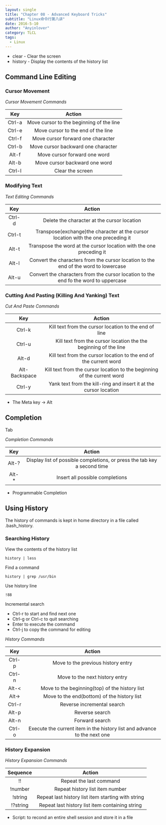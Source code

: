 ```yaml
---
layout: single
title: "Chapter 08 - Advanced Keyboard Tricks"
subtitle: "Linux命令行第八讲"
date: 2016-5-10
author: "Anyinlover"
category: TLCL
tags:
  - Linux
---
```


* clear - Clear the screen
* history - Display the contents of the history list

## Command Line Editing

### Cursor Movement

*Cursor Movement Commands*

|Key|Action|
|:----:|:---:|
|Ctrl-a|Move cursor to the beginning of the line|
|Ctrl-e|Move cursor to the end of the line|
|Ctrl-f|Move cursor forward one character|
|Ctrl-b|Move cursor backward one character|
|Alt-f|Move cursor forward one word|
|Alt-b |Move cursor backward one word|
|Ctrl-l|Clear the screen|

### Modifying Text

*Text Editing Commands*

|Key|Action|
|:---:|:----:|
|Ctrl-d| Delete the character at the cursor location|
|Ctrl-t|Transpose(exchange)the character at the cursor location with the one preceding it|
|Alt-t|Transpose the word at the cursor location with the one preceding it|
|Alt-l|Convert the characters from the cursor location to the end of the word to lowercase|
|Alt-u|Convert the characters from the cursor location to the end fo the word to uppercase|

### Cutting And Pasting (Killing And Yanking) Text

*Cut And Paste Commands*

|Key|Action|
|:----:|:----:|
|Ctrl-k|Kill text from the cursor location to the end of line|
|Ctrl-u|Kill text from the cursor location the the beginning of the line|
|Alt-d|Kill text from the cursor location to the end of the current word|
|Alt-Backspace|Kill text from the cursor location to the beginning of the current word|
|Ctrl-y|Yank text from the kill-ring and insert it at the cursor location|

* The Meta key -> Alt

## Completion
Tab

*Completion Commands*

|Key|Action|
|:---:|:---:|
|Alt-?|Display list of possible completions, or press the tab key a second time|
|Alt-*|Insert all possible completions|

* Programmable Completion

## Using History

The history of commands is kept in home directory in a file called .bash_history.

### Searching History

View the contents of the history list

	history | less

Find a command

	history | grep /usr/bin

Use history line

	!88
Incremental search

* Ctrl-r to start and find next one
* Ctrl-g or Ctrl-c to quit searching
* Enter to execute the command
* Ctrl-j to copy the command for editing

*History Commands*

|Key|Action|
|:---:|:---:|
|Ctrl-p|Move to the previous history entry|
|Ctrl-n|Move to the next history entry|
|Alt-<|Move to the beginning(top) of the history list|
|Alt->|Move to the end(bottom) of the history list|
|Ctrl-r|Reverse incremental search|
|Alt-p|Reverse search|
|Alt-n|Forward search|
|Ctrl-o|Execute the current item in the history list and advance to the next one|

### History Expansion

*History Expansion Commands*

|Sequence|Action|
|:-----:|:----:|
|!!|Repeat the last command|
|!number|Repeat history list item number|
|!string|Repeat last history list item starting with string|
|!?string|Repeat last history list item containing string|

* Script: to recond an entire shell session and store it in a file
